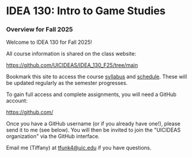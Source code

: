 # IDEA 130: Intro to Game Studies


### Overview for Fall 2025

Welcome to IDEA 130 for Fall 2025!

All course information is shared on the class website:

https://github.com/UICIDEAS/IDEA_130_F25/tree/main

Bookmark this site to access the course [syllabus](/SYLLABUS.md) and [schedule](/SCHEDULE.md). These will be updated regularly as the semester progresses.

To gain full access and complete assignments, you will need a GitHub account:

https://github.com/

Once you have a GitHub username (or if you already have one!), please send it to me (see below). You will then be invited to join the "UICIDEAS organization" via the GitHub interface.

Email me (Tiffany) at [tfunk4@uic.edu](mailto:tfunk4@uic.edu) if you have questions.
